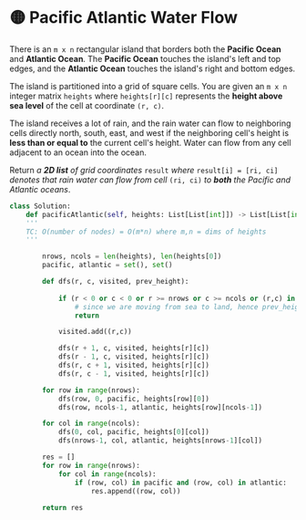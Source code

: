 # 🟡 Pacific Atlantic Water Flow

There is an `m x n` rectangular island that borders both the **Pacific Ocean** and **Atlantic Ocean**. The **Pacific Ocean** touches the island's left and top edges, and the **Atlantic Ocean** touches the island's right and bottom edges.

The island is partitioned into a grid of square cells. You are given an `m x n` integer matrix `heights` where `heights[r][c]` represents the **height above sea level** of the cell at coordinate `(r, c)`.

The island receives a lot of rain, and the rain water can flow to neighboring cells directly north, south, east, and west if the neighboring cell's height is **less than or equal to** the current cell's height. Water can flow from any cell adjacent to an ocean into the ocean.

Return _a **2D list** of grid coordinates_ `result` _where_ `result[i] = [ri, ci]` _denotes that rain water can flow from cell_ `(ri, ci)` _to **both** the Pacific and Atlantic oceans_.

```python
class Solution:
    def pacificAtlantic(self, heights: List[List[int]]) -> List[List[int]]:
    '''
    TC: O(number of nodes) = O(m*n) where m,n = dims of heights
    '''

        nrows, ncols = len(heights), len(heights[0])
        pacific, atlantic = set(), set()

        def dfs(r, c, visited, prev_height):
            
            if (r < 0 or c < 0 or r >= nrows or c >= ncols or (r,c) in visited or heights[r][c] < prev_height):
                # since we are moving from sea to land, hence prev_height has to be equal or greater than current
                return 

            visited.add((r,c))

            dfs(r + 1, c, visited, heights[r][c])
            dfs(r - 1, c, visited, heights[r][c])
            dfs(r, c + 1, visited, heights[r][c])
            dfs(r, c - 1, visited, heights[r][c])

        for row in range(nrows):
            dfs(row, 0, pacific, heights[row][0])
            dfs(row, ncols-1, atlantic, heights[row][ncols-1])

        for col in range(ncols):
            dfs(0, col, pacific, heights[0][col])
            dfs(nrows-1, col, atlantic, heights[nrows-1][col])

        res = []
        for row in range(nrows):
            for col in range(ncols):
                if (row, col) in pacific and (row, col) in atlantic:
                    res.append((row, col))
        
        return res
```
